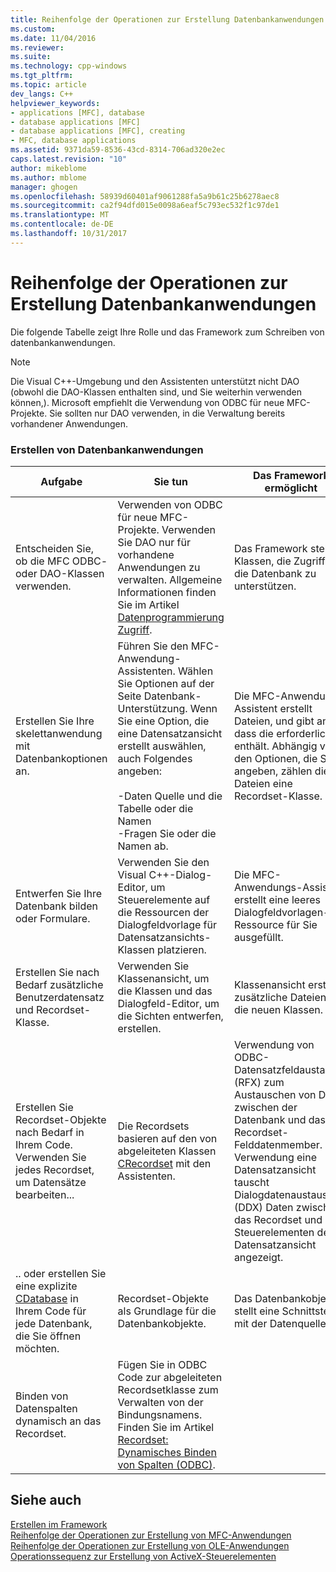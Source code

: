 ```yaml
---
title: Reihenfolge der Operationen zur Erstellung Datenbankanwendungen | Microsoft Docs
ms.custom: 
ms.date: 11/04/2016
ms.reviewer: 
ms.suite: 
ms.technology: cpp-windows
ms.tgt_pltfrm: 
ms.topic: article
dev_langs: C++
helpviewer_keywords:
- applications [MFC], database
- database applications [MFC]
- database applications [MFC], creating
- MFC, database applications
ms.assetid: 9371da59-8536-43cd-8314-706ad320e2ec
caps.latest.revision: "10"
author: mikeblome
ms.author: mblome
manager: ghogen
ms.openlocfilehash: 58939d60401af9061288fa5a9b61c25b6278aec8
ms.sourcegitcommit: ca2f94dfd015e0098a6eaf5c793ec532f1c97de1
ms.translationtype: MT
ms.contentlocale: de-DE
ms.lasthandoff: 10/31/2017
---
```

# <a name="sequence-of-operations-for-creating-database-applications"></a>Reihenfolge der Operationen zur Erstellung Datenbankanwendungen
Die folgende Tabelle zeigt Ihre Rolle und das Framework zum Schreiben von datenbankanwendungen.  
  
> [!NOTE]
>  Die Visual C++-Umgebung und den Assistenten unterstützt nicht DAO (obwohl die DAO-Klassen enthalten sind, und Sie weiterhin verwenden können,). Microsoft empfiehlt die Verwendung von ODBC für neue MFC-Projekte. Sie sollten nur DAO verwenden, in die Verwaltung bereits vorhandener Anwendungen.  
  
### <a name="creating-database-applications"></a>Erstellen von Datenbankanwendungen  
  
|Aufgabe|Sie tun|Das Framework ermöglicht|  
|----------|------------|------------------------|  
|Entscheiden Sie, ob die MFC ODBC- oder DAO-Klassen verwenden.|Verwenden von ODBC für neue MFC-Projekte. Verwenden Sie DAO nur für vorhandene Anwendungen zu verwalten. Allgemeine Informationen finden Sie im Artikel [Datenprogrammierung Zugriff](../data/data-access-programming-mfc-atl.md).|Das Framework stellt Klassen, die Zugriff auf die Datenbank zu unterstützen.|  
|Erstellen Sie Ihre skelettanwendung mit Datenbankoptionen an.|Führen Sie den MFC-Anwendung-Assistenten. Wählen Sie Optionen auf der Seite Datenbank-Unterstützung. Wenn Sie eine Option, die eine Datensatzansicht erstellt auswählen, auch Folgendes angeben:<br /><br /> -Daten Quelle und die Tabelle oder die Namen<br />-Fragen Sie oder die Namen ab.|Die MFC-Anwendung-Assistent erstellt Dateien, und gibt an, dass die erforderlichen enthält. Abhängig von den Optionen, die Sie angeben, zählen die Dateien eine Recordset-Klasse.|  
|Entwerfen Sie Ihre Datenbank bilden oder Formulare.|Verwenden Sie den Visual C++-Dialog-Editor, um Steuerelemente auf die Ressourcen der Dialogfeldvorlage für Datensatzansichts-Klassen platzieren.|Die MFC-Anwendungs-Assistent erstellt eine leeres Dialogfeldvorlagen-Ressource für Sie ausgefüllt.|  
|Erstellen Sie nach Bedarf zusätzliche Benutzerdatensatz und Recordset-Klasse.|Verwenden Sie Klassenansicht, um die Klassen und das Dialogfeld-Editor, um die Sichten entwerfen, erstellen.|Klassenansicht erstellt zusätzliche Dateien für die neuen Klassen.|  
|Erstellen Sie Recordset-Objekte nach Bedarf in Ihrem Code. Verwenden Sie jedes Recordset, um Datensätze bearbeiten...|Die Recordsets basieren auf den von abgeleiteten Klassen [CRecordset](../mfc/reference/crecordset-class.md) mit den Assistenten.|Verwendung von ODBC-Datensatzfeldaustausch (RFX) zum Austauschen von Daten zwischen der Datenbank und das Recordset-Felddatenmember. Bei Verwendung eine Datensatzansicht tauscht Dialogdatenaustausch (DDX) Daten zwischen das Recordset und den Steuerelementen der Datensatzansicht angezeigt.|  
|.. oder erstellen Sie eine explizite [CDatabase](../mfc/reference/cdatabase-class.md) in Ihrem Code für jede Datenbank, die Sie öffnen möchten.|Recordset-Objekte als Grundlage für die Datenbankobjekte.|Das Datenbankobjekt stellt eine Schnittstelle mit der Datenquelle.|  
|Binden von Datenspalten dynamisch an das Recordset.|Fügen Sie in ODBC Code zur abgeleiteten Recordsetklasse zum Verwalten von der Bindungsnamens. Finden Sie im Artikel [Recordset: Dynamisches Binden von Spalten (ODBC)](../data/odbc/recordset-dynamically-binding-data-columns-odbc.md).||  
  
## <a name="see-also"></a>Siehe auch  
 [Erstellen im Framework](../mfc/building-on-the-framework.md)   
 [Reihenfolge der Operationen zur Erstellung von MFC-Anwendungen](../mfc/sequence-of-operations-for-building-mfc-applications.md)   
 [Reihenfolge der Operationen zur Erstellung von OLE-Anwendungen](../mfc/sequence-of-operations-for-creating-ole-applications.md)   
 [Operationssequenz zur Erstellung von ActiveX-Steuerelementen](../mfc/sequence-of-operations-for-creating-activex-controls.md)
